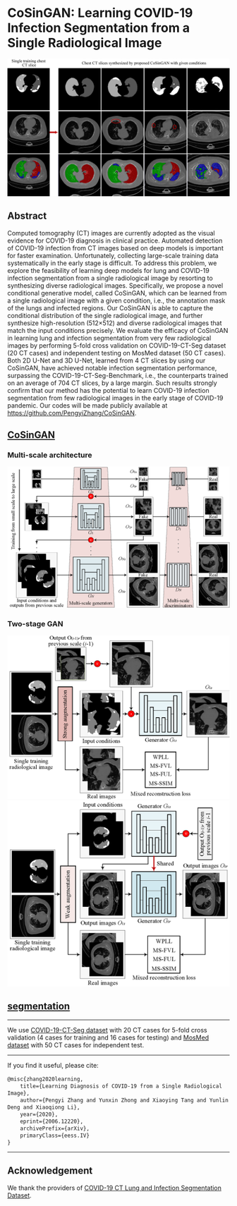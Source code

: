 # CoSinGAN: Learning COVID-19 Infection Segmentation from a Single Radiological Image

![](/CoSinGAN/figures/generation01.png)

## Abstract

Computed tomography (CT) images are currently adopted as the visual evidence for COVID-19 diagnosis in clinical practice. Automated detection of COVID-19 infection from CT images based on deep models is important for faster examination. Unfortunately, collecting large-scale training data systematically in the early stage is difficult. To address this problem, we explore the feasibility of learning deep models for lung and COVID-19 infection segmentation from a single radiological image by resorting to synthesizing diverse radiological images. Specifically, we propose a novel conditional generative model, called CoSinGAN, which can be learned from a single radiological image with a given condition, i.e., the annotation mask of the lungs and infected regions. Our CoSinGAN is able to capture the conditional distribution of the single radiological image, and further synthesize high-resolution (512×512) and diverse radiological images that match the input conditions precisely. We evaluate the efficacy of CoSinGAN in learning lung and infection segmentation from very few radiological images by performing 5-fold cross validation on COVID-19-CT-Seg dataset (20 CT cases) and independent testing on MosMed dataset (50 CT cases). Both 2D U-Net and 3D U-Net, learned from 4 CT slices by using our CoSinGAN, have achieved notable infection segmentation performance, surpassing the COVID-19-CT-Seg-Benchmark, i.e., the counterparts trained on an average of 704 CT slices, by a large margin. Such results strongly confirm that our method has the potential to learn COVID-19 infection segmentation from few radiological images in the early stage of COVID-19 pandemic. Our codes will be made publicly available at https://github.com/PengyiZhang/CoSinGAN.

## [CoSinGAN](/CoSinGAN)

### Multi-scale architecture
![](/CoSinGAN/figures/multi-scale_architecture.png)

### Two-stage GAN

![](/CoSinGAN/figures/two-stage_GANa.png)
![](/CoSinGAN/figures/two-stage_GANb.png)

## [segmentation](/segmentation)






--------

We use [COVID-19-CT-Seg dataset](https://zenodo.org/record/3757476#.XvR5DPgzZPY) with 20 CT cases for 5-fold cross validation (4 cases for training and 16 cases for testing) and [MosMed dataset](https://mosmed.ai/datasets/covid19_1110) with 50 CT cases for independent test.




-------------

If you find it useful, please cite:

    @misc{zhang2020learning,
        title={Learning Diagnosis of COVID-19 from a Single Radiological Image},
        author={Pengyi Zhang and Yunxin Zhong and Xiaoying Tang and Yunlin Deng and Xiaoqiong Li},
        year={2020},
        eprint={2006.12220},
        archivePrefix={arXiv},
        primaryClass={eess.IV}
    }

-------------

## Acknowledgement

We thank the providers of [COVID-19 CT Lung and Infection Segmentation Dataset](https://zenodo.org/record/3757476#.XvR5DPgzZPY).
